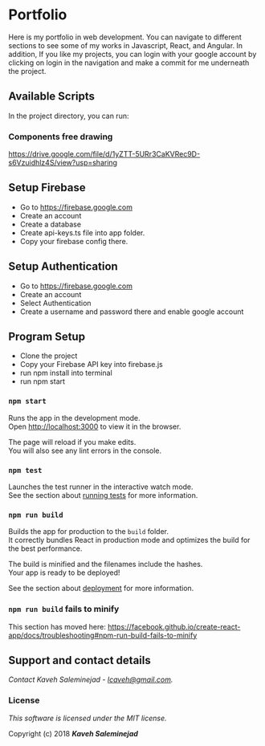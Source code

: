 # Portfolio

Here is my portfolio in web development. You can navigate to different sections to see some of my works in Javascript, React, and Angular. In addition, If you like my projects, you can login with your google account by clicking on login in the navigation and make a commit for me underneath the project.

## Available Scripts

In the project directory, you can run:

### Components free drawing

https://drive.google.com/file/d/1yZTT-5URr3CaKVRec9D-s6Vzuidhlz4S/view?usp=sharing

## Setup Firebase
- Go to https://firebase.google.com
- Create an account
- Create a database
- Create api-keys.ts file into app folder.
- Copy your firebase config there.

## Setup Authentication
- Go to https://firebase.google.com
- Create an account
- Select Authentication
- Create a username and password there and enable google account

## Program Setup
- Clone the project
- Copy your Firebase API key into firebase.js
- run npm install into terminal
- run npm start 

### `npm start`

Runs the app in the development mode.<br>
Open [http://localhost:3000](http://localhost:3000) to view it in the browser.

The page will reload if you make edits.<br>
You will also see any lint errors in the console.

### `npm test`

Launches the test runner in the interactive watch mode.<br>
See the section about [running tests](https://facebook.github.io/create-react-app/docs/running-tests) for more information.

### `npm run build`

Builds the app for production to the `build` folder.<br>
It correctly bundles React in production mode and optimizes the build for the best performance.

The build is minified and the filenames include the hashes.<br>
Your app is ready to be deployed!

See the section about [deployment](https://facebook.github.io/create-react-app/docs/deployment) for more information.

### `npm run build` fails to minify

This section has moved here: https://facebook.github.io/create-react-app/docs/troubleshooting#npm-run-build-fails-to-minify

## Support and contact details

_Contact Kaveh Saleminejad - lcaveh@gmail.com._

### License

_This software is licensed under the MIT license._

Copyright (c) 2018 **_Kaveh Saleminejad_**
